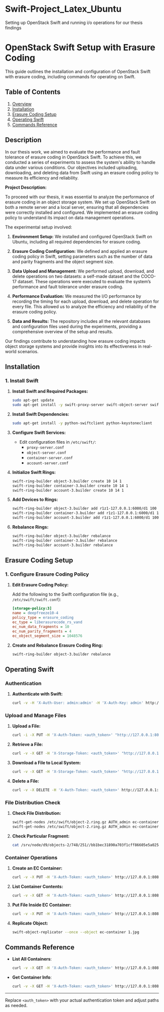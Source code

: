 # Swift-Project_Latex_Ubuntu
Setting up OpenStack Swift and running i/o operations for our thesis findings


# OpenStack Swift Setup with Erasure Coding

This guide outlines the installation and configuration of OpenStack Swift with erasure coding, including commands for operating on Swift.

## Table of Contents
1. [Overview](#Overview)
2. [Installation](#installation)
3. [Erasure Coding Setup](#erasure-coding-setup)
4. [Operating Swift](#operating-swift)
5. [Commands Reference](#commands-reference)

## Description 

In our thesis work, we aimed to evaluate the performance and fault tolerance of erasure coding in OpenStack Swift. To achieve this, we conducted a series of experiments to assess the system's ability to handle data under various conditions. Our objectives included uploading, downloading, and deleting data from Swift using an erasure coding policy to measure its efficiency and reliability.

**Project Description:**

To proceed with our thesis, it was essential to analyze the performance of erasure coding in an object storage system. We set up OpenStack Swift on both a remote server and a local server, ensuring that all dependencies were correctly installed and configured. We implemented an erasure coding policy to understand its impact on data management operations.

The experimental setup involved:

1. **Environment Setup:** We installed and configured OpenStack Swift on Ubuntu, including all required dependencies for erasure coding.
   
2. **Erasure Coding Configuration:** We defined and applied an erasure coding policy in Swift, setting parameters such as the number of data and parity fragments and the object segment size.

3. **Data Upload and Management:** We performed upload, download, and delete operations on two datasets: a self-made dataset and the COCO-17 dataset. These operations were executed to evaluate the system’s performance and fault tolerance under erasure coding.

4. **Performance Evaluation:** We measured the I/O performance by recording the timing for each upload, download, and delete operation for every file. This allowed us to analyze the efficiency and reliability of the erasure coding policy.

5. **Data and Results:** The repository includes all the relevant databases and configuration files used during the experiments, providing a comprehensive overview of the setup and results.

Our findings contribute to understanding how erasure coding impacts object storage systems and provide insights into its effectiveness in real-world scenarios.

## Installation

### 1. Install Swift

1. **Install Swift and Required Packages:**

    ```bash
    sudo apt-get update
    sudo apt-get install -y swift-proxy-server swift-object-server swift-container-server swift-account-server
    ```

2. **Install Swift Dependencies:**

    ```bash
    sudo apt-get install -y python-swiftclient python-keystoneclient
    ```

3. **Configure Swift Services:**

    - Edit configuration files in `/etc/swift/`:
      - `proxy-server.conf`
      - `object-server.conf`
      - `container-server.conf`
      - `account-server.conf`

4. **Initialize Swift Rings:**

    ```bash
    swift-ring-builder object-3.builder create 10 14 1
    swift-ring-builder container-3.builder create 10 14 1
    swift-ring-builder account-3.builder create 10 14 1
    ```

5. **Add Devices to Rings:**

    ```bash
    swift-ring-builder object-3.builder add r1z1-127.0.0.1:6000/d1 100
    swift-ring-builder container-3.builder add r1z1-127.0.0.1:6000/d1 100
    swift-ring-builder account-3.builder add r1z1-127.0.0.1:6000/d1 100
    ```

6. **Rebalance Rings:**

    ```bash
    swift-ring-builder object-3.builder rebalance
    swift-ring-builder container-3.builder rebalance
    swift-ring-builder account-3.builder rebalance
    ```

## Erasure Coding Setup

### 1. Configure Erasure Coding Policy

1. **Edit Erasure Coding Policy:**

    Add the following to the Swift configuration file (e.g., `/etc/swift/swift.conf`):

    ```ini
    [storage-policy:3]
    name = deepfreeze10-4
    policy_type = erasure_coding
    ec_type = liberasurecode_rs_vand
    ec_num_data_fragments = 10
    ec_num_parity_fragments = 4
    ec_object_segment_size = 1048576
    ```

2. **Create and Rebalance Erasure Coding Ring:**

    ```bash
    swift-ring-builder object-3.builder rebalance
    ```

## Operating Swift

### Authentication

1. **Authenticate with Swift:**

    ```bash
    curl -v -H 'X-Auth-User: admin:admin' -H 'X-Auth-Key: admin' http://localhost:8080/auth/v1.0/
    ```

### Upload and Manage Files

1. **Upload a File:**

    ```bash
    curl -i -X PUT -H 'X-Auth-Token: <auth_token>' "http://127.0.0.1:8080/v1.0/AUTH_admin/mycontainer/Stext1.txt" -T /home/upom/Desktop/file.txt
    ```

2. **Retrieve a File:**

    ```bash
    curl -v -X GET -H 'X-Storage-Token: <auth_token>' "http://127.0.0.1:8080/v1.0/AUTH_admin/mycontainer/Stext1.txt"
    ```

3. **Download a File to Local System:**

    ```bash
    curl -v -X GET -H 'X-Storage-Token: <auth_token>' "http://127.0.0.1:8080/v1.0/AUTH_admin/mycontainer/Stext1.txt" -o /home/upom/Desktop/T.txt
    ```

4. **Delete a File:**

    ```bash
    curl -v -X DELETE -H 'X-Auth-Token: <auth_token>' http://127.0.0.1:8080/v1.0/AUTH_admin/mycontainer/Stext1.txt
    ```

### File Distribution Check

1. **Check File Distribution:**

    ```bash
    swift-get-nodes /etc/swift/object-2.ring.gz AUTH_admin ec-container text1.txt
    swift-get-nodes /etc/swift/object-2.ring.gz AUTH_admin ec-container mp31.mp3
    ```

2. **Check Particular Fragment:**

    ```bash
    cat /srv/node/d9/objects-2/748/251//bb1bec31890a703f1cff86605e5a0251/1677059693.44381#13#d.data
    ```

### Container Operations

1. **Create an EC Container:**

    ```bash
    curl -v -X PUT -H 'X-Auth-Token: <auth_token>' http://127.0.0.1:8080/v1.0/AUTH_admin/ec-container -H 'X-Storage-Policy: deepfreeze10-4'
    ```

2. **List Container Contents:**

    ```bash
    curl -v -X GET -H 'X-Auth-Token: <auth_token>' http://127.0.0.1:8080/v1.0/AUTH_admin/ec-container
    ```

3. **Put File Inside EC Container:**

    ```bash
    curl -v -X PUT -H 'X-Auth-Token: <auth_token>' http://127.0.0.1:8080/v1.0/AUTH_admin/ec-container/1.jpg -T /path/to/file.jpg
    ```

4. **Replicate Object:**

    ```bash
    swift-object-replicator --once --object ec-container 1.jpg
    ```

## Commands Reference

- **List All Containers**: 

    ```bash
    curl -v -X GET -H 'X-Auth-Token: <auth_token>' http://127.0.0.1:8080/v1.0/AUTH_admin
    ```

- **Get Container Info**: 

    ```bash
    curl -v -X GET -H 'X-Auth-Token: <auth_token>' http://127.0.0.1:8080/v1.0/AUTH_admin/<container_name>
    ```

---

Replace `<auth_token>` with your actual authentication token and adjust paths as needed.
